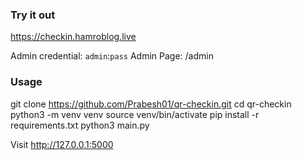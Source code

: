 ### Try it out

https://checkin.hamroblog.live

Admin credential: `admin`:`pass`
Admin Page: /admin

### Usage

git clone https://github.com/Prabesh01/qr-checkin.git
cd qr-checkin
python3 -m venv venv
source venv/bin/activate
pip install -r requirements.txt
python3 main.py

Visit http://127.0.0.1:5000
